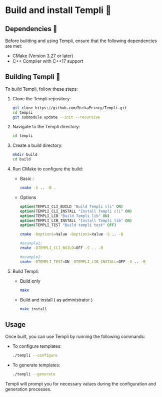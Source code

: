 # Build and install Templi :hammer:

## Dependencies :paperclip:

Before building and using Templi, ensure that the following dependencies are met:

- CMake (Version 3.27 or later)
- C++ Compiler with C++17 support

## Building Templi :hammer:

To build Templi, follow these steps:

1. Clone the Templi repository:

    ```bash
    git clone https://github.com/RickaPrincy/Templi.git
    cd templi
    git submodule update --init --recursive
    ```

2. Navigate to the Templi directory:

    ```bash
    cd templi
    ```

3. Create a build directory:

    ```bash
    mkdir build
    cd build
    ```

4. Run CMake to configure the build:
    - Basic :
        ```bash
        cmake -S .. -B .
        ```

    - Options

        ```cmake
        option(TEMPLI_CLI_BUILD "Build Templi cli" ON)
        option(TEMPLI_CLI_INSTALL "Install Templi cli" ON)
        option(TEMPLI_LIB "Build Templi lib" ON)
        option(TEMPLI_LIB_INSTALL "Install Templi lib" ON)
        option(TEMPLI_TEST "Build templi test" OFF)
        ```

        ```bash
        cmake -Doption1=Value -Doption2=Value -S .. -B
        
        #example1: 
        cmake -DTEMPLI_CLI_BUILD=OFF -S .. -B
        
        #example2: 
        cmake -DTEMPLI_TEST=ON -DTEMPLI_LIB_INSTALL=OFF -S .. -B
        ```
5. Build Templi:
    - Build only 

        ```bash
        make
        ```
    - Build and install ( as administrator )

        ```bash
        make install
        ```
## Usage

Once built, you can use Templi by running the following commands:

- To configure templates:

    ```bash
    ./templi --configure
    ```

- To generate templates:

    ```bash
    ./templi --generate
    ```

Templi will prompt you for necessary values during the configuration and generation processes.